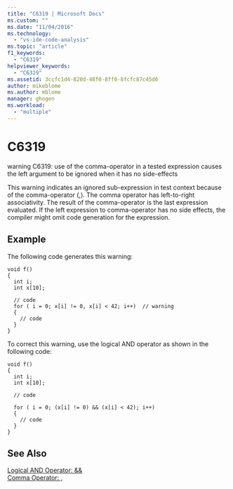 ```yaml
---
title: "C6319 | Microsoft Docs"
ms.custom: ""
ms.date: "11/04/2016"
ms.technology: 
  - "vs-ide-code-analysis"
ms.topic: "article"
f1_keywords: 
  - "C6319"
helpviewer_keywords: 
  - "C6319"
ms.assetid: 3ccfc1d4-820d-48f0-8ff0-8fcfc87c45d6
author: mikeblome
ms.author: mblome
manager: ghogen
ms.workload: 
  - "multiple"
---
```

# C6319
warning C6319: use of the comma-operator in a tested expression causes the left argument to be ignored when it has no side-effects  
  
 This warning indicates an ignored sub-expression in test context because of the comma-operator (,). The comma operator has left-to-right associativity. The result of the comma-operator is the last expression evaluated. If the left expression to comma-operator has no side effects, the compiler might omit code generation for the expression.  
  
## Example  
 The following code generates this warning:  
  
```  
void f()  
{  
  int i;  
  int x[10];  
  
  // code   
  for ( i = 0; x[i] != 0, x[i] < 42; i++)  // warning  
  {  
    // code  
  }  
}  
```  
  
 To correct this warning, use the logical AND operator as shown in the following code:  
  
```  
void f()  
{  
  int i;  
  int x[10];  
  
  // code   
  
  for ( i = 0; (x[i] != 0) && (x[i] < 42); i++)   
  {  
    // code  
  }  
}   
```  
  
## See Also  
 [Logical AND Operator: &&](/cpp/cpp/logical-and-operator-amp-amp)   
 [Comma Operator: ,](/cpp/cpp/comma-operator)